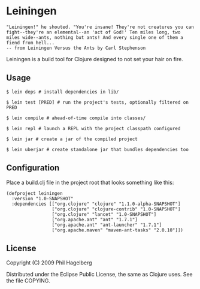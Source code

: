 # Leiningen

    "Leiningen!" he shouted. "You're insane! They're not creatures you can
    fight--they're an elemental--an 'act of God!' Ten miles long, two
    miles wide--ants, nothing but ants! And every single one of them a
    fiend from hell...
    -- from Leiningen Versus the Ants by Carl Stephenson

Leiningen is a build tool for Clojure designed to not set your hair on fire.

## Usage

    $ lein deps # install dependencies in lib/

    $ lein test [PRED] # run the project's tests, optionally filtered on PRED

    $ lein compile # ahead-of-time compile into classes/

    $ lein repl # launch a REPL with the project classpath configured

    $ lein jar # create a jar of the compiled project

    $ lein uberjar # create standalone jar that bundles dependencies too

## Configuration

Place a build.clj file in the project root that looks something like this: 

    (defproject leiningen
      :version "1.0-SNAPSHOT"
      :dependencies [["org.clojure" "clojure" "1.1.0-alpha-SNAPSHOT"]
                     ["org.clojure" "clojure-contrib" "1.0-SNAPSHOT"]
                     ["org.clojure" "lancet" "1.0-SNAPSHOT"]
                     ["org.apache.ant" "ant" "1.7.1"]
                     ["org.apache.ant" "ant-launcher" "1.7.1"]
                     ["org.apache.maven" "maven-ant-tasks" "2.0.10"]])

## License

Copyright (C) 2009 Phil Hagelberg

Distributed under the Eclipse Public License, the same as Clojure
uses. See the file COPYING.
